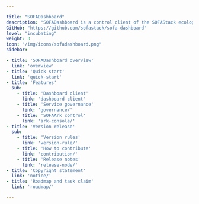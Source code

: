 ```yaml
---

title: "SOFADashboard"
description: "SOFADashboard is a control client of the SOFAStack ecology, providing functions such as application information viewing, service governance, and dynamic module control."
GitHub: "https://github.com/sofastack/sofa-dashboard"
level: "incubating"
weight: 3
icon: "/img/icons/sofadashboard.png"
sidebar:

- title: 'SOFADashboard overview'
  link: 'overview'
- title: 'Quick start'
  link: 'quick-start'
- title: 'Features'
  sub:
    - title: 'Dashboard client'
      link: 'dashboard-client'
    - title: 'Service governance'
      link: 'governance/'
    - title: 'SOFAArk control'
      link: 'ark-console/'
- title: 'Version release'
  sub:
    - title: 'Version rules'
      link: 'version-rule/'
    - title: 'How to contribute'
      link: 'contribution/'
    - title: 'Release notes'
      link: 'release-node/'
- title: 'Copyright statement'
  link: 'notice/'
- title: 'Roadmap and task claim'
  link: 'roadmap/'

---
```


